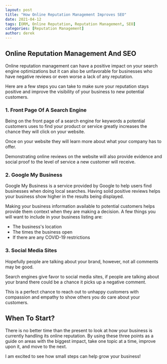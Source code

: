 ```yaml
---
layout: post
title: "How Online Reputation Management Improves SEO"
date: 2021-04-12
tags: [ORM, Online Reputation, Reputation Management, SEO]
categories: [Reputation Management]
author: derek
---
```


## Online Reputation Management And SEO

Online reputation management can have a positive impact on your search engine optimizations but it can also be unfavorable for businesses who have negative reviews or even worse a lack of any reputation.

Here are a few steps you can take to make sure your reputation stays positive and improve the visibility of your business to new potential customers.

### 1. Front Page Of A Search Engine

Being on the front page of a search engine for keywords a potential customers uses to find your product or service greatly increases the chance they will click on your website.

Once on your website they will learn more about what your company has to offer.

Demonstrating online reviews on the website will also provide evidence and social proof to the level of service a new customer will receive.

### 2. Google My Business

Google My Business is a service provided by Google to help users find businesses when doing local searches. Having solid positive reviews helps your business show higher in the results being displayed.

Making your business information available to potential customers helps provide them context when they are making a decision. A few things you will want to include in your business listing are:

* The business's location
* The times the business open
* If there are any COVID-19 restrictions

### 3. Social Media Sites

Hopefully people are talking about your brand, however, not all comments may be good.

Search engines give favor to social media sites, if people are talking about your brand there could be a chance it picks up a negative comment.

This is a perfect chance to reach out to unhappy customers with compassion and empathy to show others you do care about your customers.

## When To Start?

There is no better time than the present to look at how your business is currently handling its online reputation. By using these three points as a guide on areas with the biggest impact, take one topic at a time, improve upon it, and move to the next.

I am excited to see how small steps can help grow your business!
